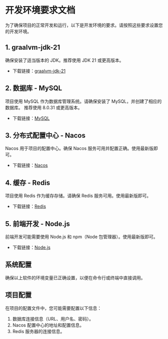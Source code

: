 # 开发环境要求文档

为了确保项目的正常开发和运行，以下是开发环境的要求。请按照这些要求设置您的开发环境。

## 1. graalvm-jdk-21

确保安装了适当版本的 JDK。推荐使用 JDK 21 或更高版本。

- 下载链接：[graalvm-jdk-21](https://www.graalvm.org/downloads/#)

## 2. 数据库 - MySQL

项目使用 MySQL 作为数据库管理系统。请确保安装了 MySQL，并创建了相应的数据库。 推荐使用 8.0.31 或更高版本。

- 下载链接：[MySQL](https://dev.mysql.com/downloads/mysql/)

## 3. 分布式配置中心 - Nacos

Nacos 用于项目的配置中心。确保 Nacos 服务可用并配置正确。使用最新版即可。

- 下载链接：[Nacos](https://github.com/alibaba/nacos/releases)

## 4. 缓存 - Redis

项目使用 Redis 作为缓存存储。请确保 Redis 服务可用。使用最新版即可。

- 下载链接：[Redis](https://redis.io/download)

## 5. 前端开发 - Node.js

前端开发可能需要使用 Node.js 和 npm（Node 包管理器）。使用最新版即可。

- 下载链接：[Node.js](https://nodejs.org/)

## 系统配置

确保以上软件的环境变量已正确设置，以便在命令行或终端中直接调用。

## 项目配置

在项目的配置文件中，您可能需要配置以下信息：

1. 数据库连接信息（URL、用户名、密码）。
2. Nacos 配置中心的地址和配置信息。
3. Redis 服务器的连接信息。